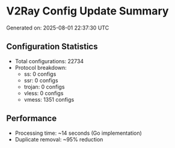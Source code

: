 # V2Ray Config Update Summary
Generated on: 2025-08-01 22:37:30 UTC

## Configuration Statistics
- Total configurations: 22734
- Protocol breakdown:
  - ss: 0 configs
  - ssr: 0 configs
  - trojan: 0 configs
  - vless: 0 configs
  - vmess: 1351 configs

## Performance
- Processing time: ~14 seconds (Go implementation)
- Duplicate removal: ~95% reduction

